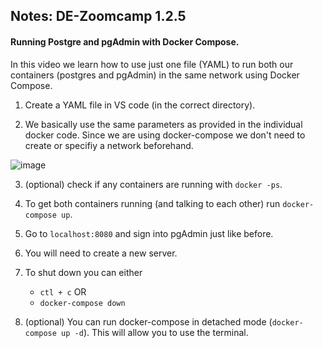 ## Notes: DE-Zoomcamp 1.2.5

#### Running Postgre and pgAdmin with Docker Compose.

In this video we learn how to use just one file (YAML) to run both our containers (postgres and pgAdmin) in the same network using Docker Compose. 
  
1. Create a YAML file in VS code (in the correct directory).

2. We basically use the same parameters as provided in the individual docker code. Since we are using docker-compose we don't need to create or specifiy a network beforehand.

![image](https://user-images.githubusercontent.com/54118138/157764493-d335be2a-f9a3-4d68-b28d-b5b6a584f16a.png)


3. (optional) check if any containers are running with `docker -ps`.
  
4. To get both containers running (and talking to each other) run `docker-compose up`.
  
5. Go to `localhost:8080` and sign into pgAdmin just like before. 

6. You will need to create a new server.

7. To shut down you can either
    - `ctl + c` OR
    - `docker-compose down`
 
 8. (optional) You can run docker-compose in detached mode (`docker-compose up -d`). This will allow you to use the terminal. 
  
